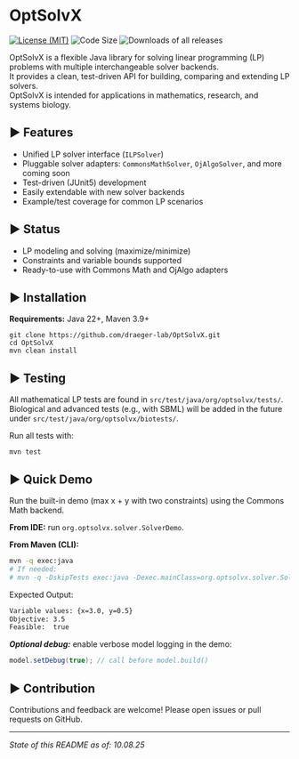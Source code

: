 # OptSolvX

<!--

Place for licenses, java links and passings. Inspired and copied from SBSCL and JSBML as an example

[![License: MIT](https://img.shields.io/badge/license-MIT-blue.svg)](LICENSE)
[![Java](https://img.shields.io/badge/Java-22-blue?logo=java&logoColor=white)](https://adoptium.net/de/temurin/releases/)
[![Build](https://github.com/draeger-lab/OptSolvX/actions/workflows/ci.yml/badge.svg)](https://github.com/draeger-lab/OptSolvX/actions)

-->

[![License (MIT)](https://img.shields.io/badge/license-MIT-blue.svg?style=plastic)](http://opensource.org/licenses/MIT)
![Code Size](https://img.shields.io/github/languages/code-size/draeger-lab/OptSolvX.svg?style=plastic)
![Downloads of all releases](https://img.shields.io/github/downloads/draeger-lab/OptSolvX/total.svg?style=plastic)

OptSolvX is a flexible Java library for solving linear programming (LP) problems with multiple interchangeable solver backends.  
It provides a clean, test-driven API for building, comparing and extending LP solvers.  
OptSolvX is intended for applications in mathematics, research, and systems biology.


► Features
----------------------------

- Unified LP solver interface (`ILPSolver`)
- Pluggable solver adapters: `CommonsMathSolver`, `OjAlgoSolver`, and more coming soon
- Test-driven (JUnit5) development
- Easily extendable with new solver backends
- Example/test coverage for common LP scenarios


► Status
----------------------------

- LP modeling and solving (maximize/minimize)
- Constraints and variable bounds supported
- Ready-to-use with Commons Math and OjAlgo adapters

<!-- 
- CI (GitHub Actions) is set up for all builds and tests
-->


► Installation
----------------------------

**Requirements:** Java 22+, Maven 3.9+

```
git clone https://github.com/draeger-lab/OptSolvX.git
cd OptSolvX
mvn clean install
```

► Testing
----------------------------

All mathematical LP tests are found in `src/test/java/org/optsolvx/tests/`.
Biological and advanced tests (e.g., with SBML) will be added in the future under `src/test/java/org/optsolvx/biotests/`.

Run all tests with:

```
mvn test
```

<!--

► Getting started with OptSolvX
----------------------------

Please see the user manual at .

If you use JSBML, we encourage you to subscribe to or monitor via RSS the [jsbml-development](https://groups.google.com/forum/#!forum/jsbml-development) mailing list/web forum, where people discuss the development and use of JSBML.  Being a member of [jsbml-development](https://groups.google.com/forum/#!forum/jsbml-development) will enable you to keep in touch with the latest developments in JSBML as well as to ask questions and share your experiences with fellow developers and users of JSBML.

-->

► Quick Demo
----------------------------

Run the built-in demo (max x + y with two constraints) using the Commons Math backend.

**From IDE:** run `org.optsolvx.solver.SolverDemo`.

**From Maven (CLI):**
```bash
mvn -q exec:java
# If needed:
# mvn -q -DskipTests exec:java -Dexec.mainClass=org.optsolvx.solver.SolverDemo
```

Expected Output:
```bash
Variable values: {x=3.0, y=0.5}
Objective: 3.5
Feasible:  true
```

***Optional debug:*** enable verbose model logging in the demo:
```java
model.setDebug(true); // call before model.build()
```

► Contribution
----------------------------

Contributions and feedback are welcome! Please open issues or pull requests on GitHub.

---
*State of this README as of: 10.08.25*
